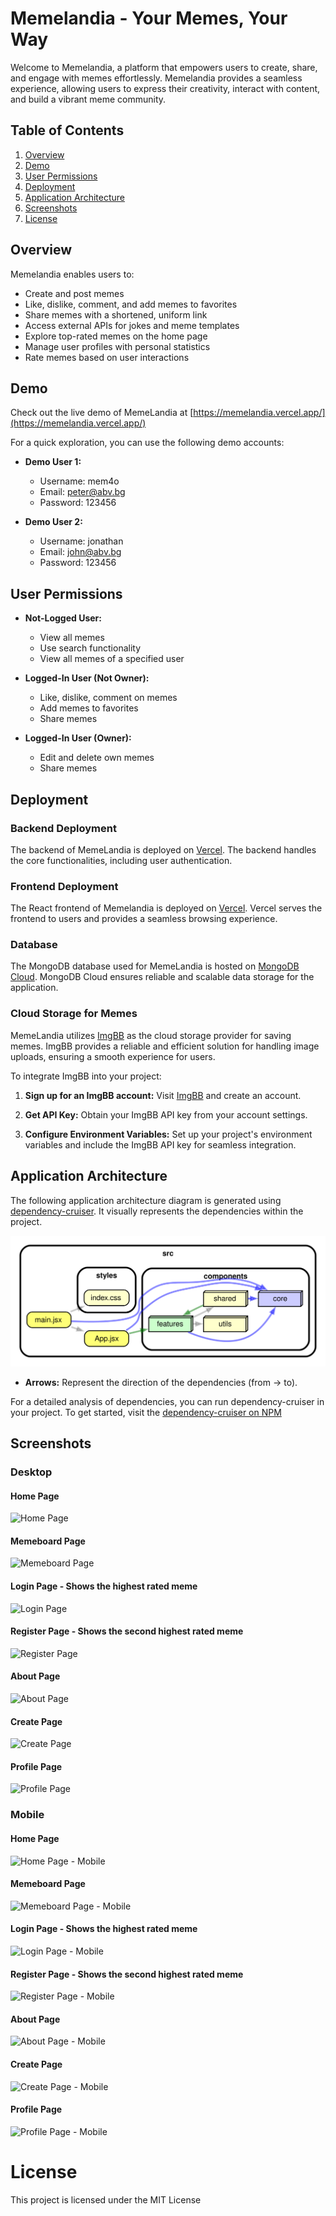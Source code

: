 # Memelandia - Your Memes, Your Way

Welcome to Memelandia, a platform that empowers users to create, share, and engage with memes effortlessly. Memelandia provides a seamless experience, allowing users to express their creativity, interact with content, and build a vibrant meme community.

## Table of Contents

1. [Overview](#overview)
2. [Demo](#demo)
3. [User Permissions](#user-permissions)
4. [Deployment](#deployment)
5. [Application Architecture](#application-architecture)
6. [Screenshots](#screenshots)
7. [License](#license)

## Overview

Memelandia enables users to:

-   Create and post memes
-   Like, dislike, comment, and add memes to favorites
-   Share memes with a shortened, uniform link
-   Access external APIs for jokes and meme templates
-   Explore top-rated memes on the home page
-   Manage user profiles with personal statistics
-   Rate memes based on user interactions

## Demo

Check out the live demo of MemeLandia at [https://memelandia.vercel.app/](https://memelandia.vercel.app/)

For a quick exploration, you can use the following demo accounts:

-   **Demo User 1:**

    -   Username: mem4o
    -   Email: peter@abv.bg
    -   Password: 123456

-   **Demo User 2:**
    -   Username: jonathan
    -   Email: john@abv.bg
    -   Password: 123456

## User Permissions

-   **Not-Logged User:**

    -   View all memes
    -   Use search functionality
    -   View all memes of a specified user

-   **Logged-In User (Not Owner):**

    -   Like, dislike, comment on memes
    -   Add memes to favorites
    -   Share memes

-   **Logged-In User (Owner):**
    -   Edit and delete own memes
    -   Share memes

## Deployment

### Backend Deployment

The backend of MemeLandia is deployed on [Vercel](https://vercel.com/). The backend handles the core functionalities, including user authentication.

### Frontend Deployment

The React frontend of Memelandia is deployed on [Vercel](https://vercel.com/). Vercel serves the frontend to users and provides a seamless browsing experience.

### Database

The MongoDB database used for MemeLandia is hosted on [MongoDB Cloud](https://cloud.mongodb.com). MongoDB Cloud ensures reliable and scalable data storage for the application.

### Cloud Storage for Memes

MemeLandia utilizes [ImgBB](https://imgbb.com/) as the cloud storage provider for saving memes. ImgBB provides a reliable and efficient solution for handling image uploads, ensuring a smooth experience for users.

To integrate ImgBB into your project:

1. **Sign up for an ImgBB account:** Visit [ImgBB](https://imgbb.com/) and create an account.

2. **Get API Key:** Obtain your ImgBB API key from your account settings.

3. **Configure Environment Variables:** Set up your project's environment variables and include the ImgBB API key for seamless integration.

## Application Architecture

The following application architecture diagram is generated using [dependency-cruiser](https://github.com/sverweij/dependency-cruiser). It visually represents the dependencies within the project.

   ![Architecture from dependency-cruiser](/client/dependency-graph-main.svg)

-   **Arrows:** Represent the direction of the dependencies (from → to).

For a detailed analysis of dependencies, you can run dependency-cruiser in your project. To get started, visit the [dependency-cruiser on NPM](https://www.npmjs.com/package/dependency-cruiser)

## Screenshots

### Desktop
#### Home Page
![Home Page](https://github.com/TodorYadkov/Memelandia_App_React/assets/4013980/9671b565-b2f8-4f60-851c-69719e3b5850)

#### Memeboard Page
![Memeboard Page](https://github.com/TodorYadkov/Memelandia_App_React/assets/4013980/8ea4e942-8282-47a8-94ec-e2a74c83160a)

#### Login Page - Shows the highest rated meme
![Login Page](https://github.com/TodorYadkov/Memelandia_App_React/assets/4013980/f70872aa-e273-4fa6-86f6-eac5547551a6)

#### Register Page - Shows the second highest rated meme
![Register Page](https://github.com/TodorYadkov/Memelandia_App_React/assets/4013980/55c05f9e-0193-4a7c-8219-5ded0615cb82)

#### About Page
![About Page](https://github.com/TodorYadkov/Memelandia_App_React/assets/4013980/66dc0888-1766-4c3a-a0cd-f37d7a995d84)

#### Create Page
![Create Page](https://github.com/TodorYadkov/Memelandia_App_React/assets/4013980/12f74d18-484c-418c-9fc4-51b053b98cc7)

#### Profile Page
![Profile Page](https://github.com/TodorYadkov/Memelandia_App_React/assets/4013980/61b9ed7f-725c-4f15-bfbf-83fd197de12d)


### Mobile
#### Home Page
![Home Page - Mobile](https://github.com/TodorYadkov/Memelandia_App_React/assets/4013980/8e34e952-35e6-4188-b395-49d9b1427af8)

#### Memeboard Page
![Memeboard Page - Mobile](https://github.com/TodorYadkov/Memelandia_App_React/assets/4013980/e96a3d4c-cc9c-4fcb-99ed-6cfee8a073b4)

#### Login Page - Shows the highest rated meme
![Login Page - Mobile](https://github.com/TodorYadkov/Memelandia_App_React/assets/4013980/4b305d89-00cb-410f-85f1-7c3043a1009c)

#### Register Page - Shows the second highest rated meme
![Register Page - Mobile](https://github.com/TodorYadkov/Memelandia_App_React/assets/4013980/6e19e81d-2e9b-4139-9a40-c167200da652)

#### About Page
![About Page - Mobile](https://github.com/TodorYadkov/Memelandia_App_React/assets/4013980/b2aabdec-e4f5-42f7-bac0-df7b825a7b94)

#### Create Page
![Create Page - Mobile](https://github.com/TodorYadkov/Memelandia_App_React/assets/4013980/b81f8ddf-1a4b-4a29-b641-e1012b8027a5)

#### Profile Page
![Profile Page - Mobile](https://github.com/TodorYadkov/Memelandia_App_React/assets/4013980/7383d464-ba2d-46e3-8f70-31fb9c813037)

# License
This project is licensed under the MIT License
